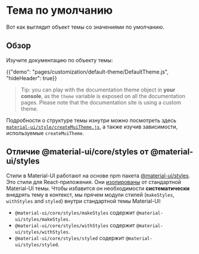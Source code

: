 # Тема по умолчанию

<p class="description">Вот как выглядит объект темы со значениями по умолчанию.</p>

## Обзор

Изучите документацию по объекту темы:

{{"demo": "pages/customization/default-theme/DefaultTheme.js", "hideHeader": true}}

> Tip: you can play with the documentation theme object in **your console**, as the `theme` variable is exposed on all the documentation pages. Please note that the documentation site is using a custom theme.

Подробности о структуре темы изнутри можно посмотреть здесь [`material-ui/style/createMuiTheme.js`](https://github.com/mui-org/material-ui/blob/master/packages/material-ui/src/styles/createMuiTheme.js), а также изучив зависимости, используемые `createMuiTheme`.

## Отличие @material-ui/core/styles от @material-ui/styles

Стили в Material-UI работают на основе npm пакета [@material-ui/styles](/styles/basics/). Это стили для React-приложения. Они [изолированы](https://bundlephobia.com/result?p=@material-ui/styles) от стандартной Material-UI темы. Чтобы избавится он необходимости **систематически** внедрять тему в контекст, мы прячем модули стилей (`makeStyles`, `withStyles` and `styled`) внутри стандартной темы Material-UI:

- `@material-ui/core/styles/makeStyles` содержит `@material-ui/styles/makeStyles`.
- `@material-ui/core/styles/withStyles` содержит `@material-ui/styles/withStyles`.
- `@material-ui/core/styles/styled` содержит `@material-ui/styles/styled`.